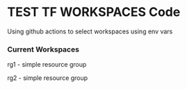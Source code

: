 # TEST TF WORKSPACES Code
Using github actions to select workspaces using env vars
### Current Workspaces

rg1 - simple resource group

rg2 - simple resource group


